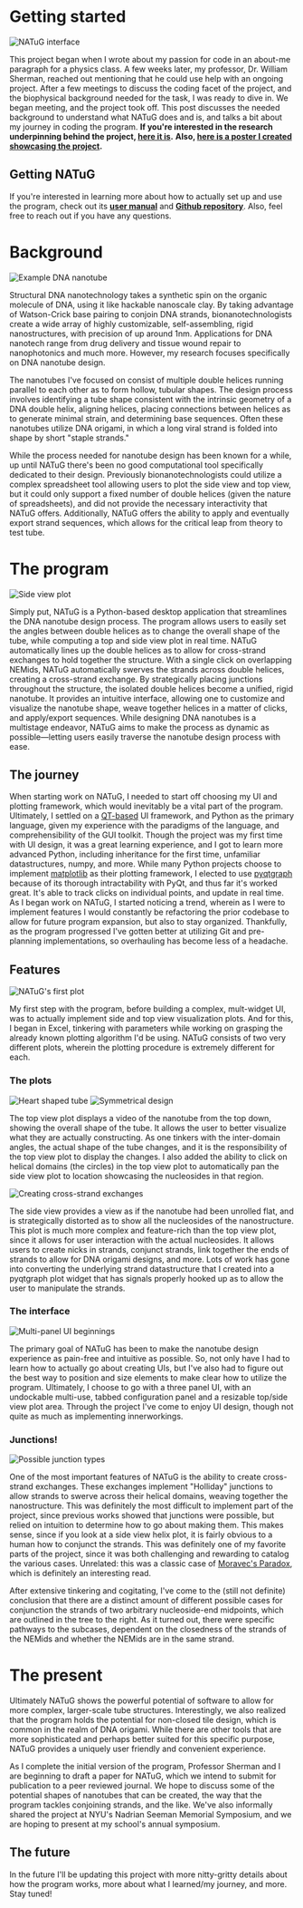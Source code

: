 # Getting started

![NATuG interface](interface.webp|width=19)

This project began when I wrote about my passion for code in an about-me paragraph for a physics class. A few weeks later, my professor, Dr. William Sherman, reached out mentioning that he could use help with an ongoing project. After a few meetings to discuss the coding facet of the project, and the biophysical background needed for the task, I was ready to dive in. We began meeting, and the project took off. This post discusses the needed background to understand what NATuG does and is, and talks a bit about my journey in coding the program. **If you're interested in the research underpinning behind the project, [here it is](https://www.ncbi.nlm.nih.gov/pmc/articles/PMC1471877/).** **Also, [here is a poster I created showcasing the project](/posts/projects/DNANanotubes/resources/NATuG_poster.pdf).**

## Getting NATuG

If you're interested in learning more about how to actually set up and use the program, check out its **[user manual](https://github.com/NATuG3/Manual/blob/main/manual.pdf)** and **[Github repository](https://github.com/NATuG3/NATuG3)**. Also, feel free to reach out if you have any questions.

# Background

![Example DNA nanotube](example_nanotube.webp|width=19)

Structural DNA nanotechnology takes a synthetic spin on the organic molecule of DNA, using it like hackable nanoscale clay. By taking advantage of Watson-Crick base pairing to conjoin DNA strands, bionanotechnologists create a wide array of highly customizable, self-assembling, rigid nanostructures, with precision of up around 1nm. Applications for DNA nanotech range from drug delivery and tissue wound repair to nanophotonics and much more. However, my research focuses specifically on DNA nanotube design.

The nanotubes I've focused on consist of multiple double helices running parallel to each other as to form hollow, tubular shapes. The design process involves identifying a tube shape consistent with the intrinsic geometry of a DNA double helix, aligning helices, placing connections between helices as to generate minimal strain, and determining base sequences. Often these nanotubes utilize DNA origami, in which a long viral strand is folded into shape by short "staple strands." 

While the process needed for nanotube design has been known for a while, up until NATuG there's been no good computational tool specifically dedicated to their design. Previously bionanotechnologists could utilize a complex spreadsheet tool allowing users to plot the side view and top view, but it could only support a fixed number of double helices (given the nature of spreadsheets), and did not provide the necessary interactivity that NATuG offers. Additionally, NATuG offers the ability to apply and eventually export strand sequences, which allows for the critical leap from theory to test tube. 

# The program

![Side view plot](side_view_plot.webp|width=30)

Simply put, NATuG is a Python-based desktop application that streamlines the DNA nanotube design process. The program allows users to easily set the angles between double helices as to change the overall shape of the tube, while computing a top and side view plot in real time. NATuG automatically lines up the double helices as to allow for cross-strand exchanges to hold together the structure. With a single click on overlapping NEMids, NATuG automatically swerves the strands across double helices, creating a cross-strand exchange. By strategically placing junctions throughout the structure, the isolated double helices become a unified, rigid nanotube. It provides an intuitive interface, allowing one to customize and visualize the nanotube shape, weave together helices in a matter of clicks, and apply/export sequences. While designing DNA nanotubes is a multistage endeavor, NATuG aims to make the process as dynamic as possible—letting users easily traverse the nanotube design process with ease. 

## The journey

When starting work on NATuG, I needed to start off choosing my UI and plotting framework, which would inevitably be a vital part of the program. Ultimately, I settled on a [QT-based](https://www.qt.io/) UI framework, and Python as the primary language, given my experience with the paradigms of the language, and comprehensibility of the GUI toolkit. Though the project was my first time with UI design, it was a great learning experience, and I got to learn more advanced Python, including inheritance for the first time, unfamiliar datastructures, numpy, and more. While many Python projects choose to implement [matplotlib](https://matplotlib.org/) as their plotting framework, I elected to use [pyqtgraph](https://www.pyqtgraph.org/) because of its thorough intractability with PyQt, and thus far it's worked great. It's able to track clicks on individual points, and update in real time. As I began work on NATuG, I started noticing a trend, wherein as I were to implement features I would constantly be refactoring the prior codebase to allow for future program expansion, but also to stay organized. Thankfully, as the program progressed I've gotten better at utilizing Git and pre-planning implementations, so overhauling has become less of a headache.

## Features

![NATuG's first plot](first_top_view.webp)

My first step with the program, before building a complex, mult-widget UI, was to actually implement side and top view visualization plots. And for this, I began in Excel, tinkering with parameters while working on grasping the already known plotting algorithm I'd be using. NATuG consists of two very different plots, wherein the plotting procedure is extremely different for each.

### The plots

![Heart shaped tube](heart_tube.webp)
![Symmetrical design](symmetric_design.webp)

The top view plot displays a video of the nanotube from the top down, showing the overall shape of the tube. It allows the user to better visualize what they are actually constructing. As one tinkers with the inter-domain angles, the actual shape of the tube changes, and it is the responsibility of the top view plot to display the changes. I also added the ability to click on helical domains (the circles) in the top view plot to automatically pan the side view plot to location showcasing the nucleosides in that region.

![Creating cross-strand exchanges](creating_junctions.webp|width=9)

The side view provides a view as if the nanotube had been unrolled flat, and is strategically distorted as to show all the nucleosides of the nanostructure. This plot is much more complex and feature-rich than the top view plot, since it allows for user interaction with the actual nucleosides. It allows users to create nicks in strands, conjunct strands, link together the ends of strands to allow for DNA origami designs, and more. Lots of work has gone into converting the underlying strand datastructure that I created into a pyqtgraph plot widget that has signals properly hooked up as to allow the user to manipulate the strands.

### The interface

![Multi-panel UI beginnings](beginnings_of_ui.webp)

The primary goal of NATuG has been to make the nanotube design experience as pain-free and intuitive as possible. So, not only have I had to learn how to actually go about creating UIs, but I've also had to figure out the best way to position and size elements to make clear how to utilize the program. Ultimately, I choose to go with a three panel UI, with an undockable multi-use, tabbed configuration panel and a resizable top/side view plot area. Through the project I've come to enjoy UI design, though not quite as much as implementing innerworkings. 

### Junctions!

![Possible junction types](junction_types.webp|width=17)

One of the most important features of NATuG is the ability to create cross-strand exchanges. These exchanges implement "Holliday" junctions to allow strands to swerve across their helical domains, weaving together the nanostructure. This was definitely the most difficult to implement part of the project, since previous works showed that junctions were possible, but relied on intuition to determine how to go about making them. This makes sense, since if you look at a side view helix plot, it is fairly obvious to a human how to conjunct the strands. This was definitely one of my favorite parts of the project, since it was both challenging and rewarding to catalog the various cases. Unrelated: this was a classic case of [Moravec's Paradox](https://en.wikipedia.org/wiki/Moravec%27s_paradox), which is definitely an interesting read.

After extensive tinkering and cogitating, I've come to the (still not definite) conclusion that there are a distinct amount of different possible cases for conjunction the strands of two arbitrary nucleoside-end midpoints, which are outlined in the tree to the right. As it turned out, there were specific pathways to the subcases, dependent on the closedness of the strands of the NEMids and whether the NEMids are in the same strand.

# The present

Ultimately NATuG shows the powerful potential of software to allow for more complex, larger-scale tube structures. Interestingly, we also realized that the program holds the potential for non-closed tile design, which is common in the realm of DNA origami. While there are other tools that are more sophisticated and perhaps better suited for this specific purpose, NATuG provides a uniquely user friendly and convenient experience. 

As I complete the initial version of the program, Professor Sherman and I are beginning to draft a paper for NATuG, which we intend to submit for publication to a peer reviewed journal. We hope to discuss some of the potential shapes of nanotubes that can be created, the way that the program tackles conjoining strands, and the like. We've also informally shared the project at NYU's Nadrian Seeman Memorial Symposium, and we are hoping to present at my school's annual symposium. 

## The future

In the future I'll be updating this project with more nitty-gritty details about how the program works, more about what I learned/my journey, and more. Stay tuned!
